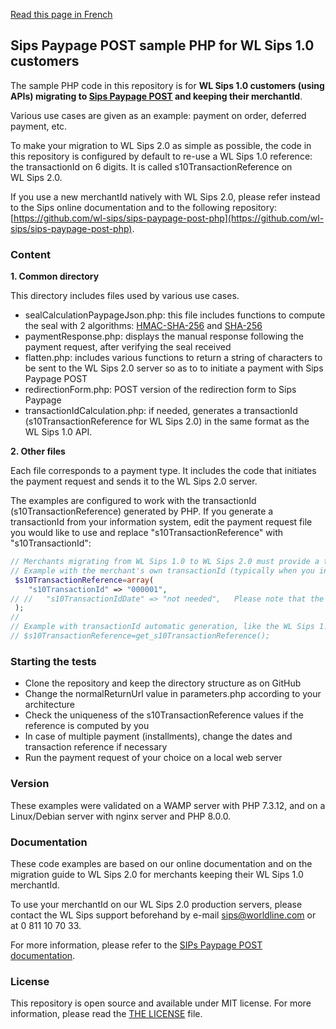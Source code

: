 [Read this page in French](README.FR.md)

## Sips Paypage POST sample PHP for WL Sips 1.0 customers

The sample PHP code in this repository is for **WL Sips 1.0 customers (using APIs) migrating to [Sips Paypage POST](https://documentation.sips.worldline.com/en/WLSIPS.317-UG-Sips-Paypage-POST.html) and keeping their merchantId**.

Various use cases are given as an example: payment on order, deferred payment, etc.

To make your migration to WL Sips 2.0 as simple as possible, the code in this repository is configured by default to re-use a WL Sips 1.0 reference: the transactionId on 6 digits. It is called s10TransactionReference on WL Sips 2.0.

If you use a new merchantId natively with WL Sips 2.0, please refer instead to the Sips online documentation and to the following repository: [https://github.com/wl-sips/sips-paypage-post-php](https://github.com/wl-sips/sips-paypage-post-php).

### Content

**1. Common directory**

This directory includes files used by various use cases.

- sealCalculationPaypageJson.php: this file includes functions to compute the seal with 2 algorithms: [HMAC-SHA-256](https://documentation.sips.worldline.com/en/WLSIPS.317-UG-Sips-Paypage-POST.html#HMAC-SHA) and [SHA-256](https://documentation.sips.worldline.com/en/WLSIPS.317-UG-Sips-Paypage-POST.html#SHA-256-algorithm)
- paymentResponse.php: displays the manual response following the payment request, after verifying the seal received
- flatten.php: includes various functions to return a string of characters to be sent to the WL Sips 2.0 server so as to to initiate a payment with Sips Paypage POST
- redirectionForm.php: POST version of the redirection form to Sips Paypage
- transactionIdCalculation.php: if needed, generates a transactionId (s10TransactionReference for WL Sips 2.0) in the same format as the WL Sips 1.0 API.

**2. Other files**

Each file corresponds to a payment type. It includes the code that initiates the payment request and sends it to the WL Sips 2.0 server.

The examples are configured to work with the transactionId (s10TransactionReference) generated by PHP. If you generate a transactionId from your information system, edit the payment request file you would like to use and replace "s10TransactionReference" with "s10TransactionId":

```php
// Merchants migrating from WL Sips 1.0 to WL Sips 2.0 must provide a transactionId. This easily done below. (second example used as default).
// Example with the merchant's own transactionId (typically when you increment Ids from your database)
 $s10TransactionReference=array(
    "s10TransactionId" => "000001",
// //   "s10TransactionIdDate" => "not needed",   Please note that the date is not needed, WL Sips server will apply its date.
 );
//
// Example with transactionId automatic generation, like the WL Sips 1.0 API was doing.
// $s10TransactionReference=get_s10TransactionReference();
```

### Starting the tests

- Clone the repository and keep the directory structure as on GitHub
- Change the normalReturnUrl value in parameters.php according to your architecture
- Check the uniqueness of the s10TransactionReference values if the reference is computed by you
- In case of multiple payment (installments), change the dates and transaction reference if necessary
- Run the payment request of your choice on a local web server

### Version

These examples were validated on a WAMP server with PHP 7.3.12, and on a Linux/Debian server with nginx server and PHP 8.0.0.

### Documentation

These code examples are based on our online documentation and on the migration guide to WL Sips 2.0 for merchants keeping their WL Sips 1.0 merchantId.

To use your merchantId on our WL Sips 2.0 production servers, please contact the WL Sips support beforehand by e-mail [sips@worldline.com](mailto:sips@worldline.com) or at 0 811 10 70 33.

For more information, please refer to the [SIPs Paypage POST documentation](https://documentation.sips.worldline.com/en/WLSIPS.317-UG-Sips-Paypage-POST.html).

### License

This repository is open source and available under MIT license. For more information, please read the [THE LICENSE](LICENSE) file.

